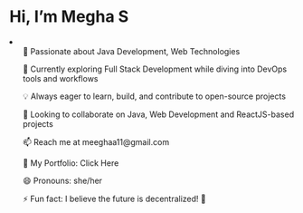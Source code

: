 <h1>Hi, I’m Megha S</h1>
<li>
<ul>👀 Passionate about Java Development, Web Technologies</ul>
<ul>🌱 Currently exploring Full Stack Development while diving into DevOps tools and workflows</ul>
<ul>💡 Always eager to learn, build, and contribute to open-source projects</ul>
<ul>💞️ Looking to collaborate on Java, Web Development and ReactJS-based projects</ul>
<ul>📫 Reach me at meeghaa11@gmail.com</ul>
<ul>🗿 My Portfolio: Click Here</ul>
<ul>😄 Pronouns: she/her</ul>
<ul>⚡ Fun fact: I believe the future is decentralized! 🚀</ul>
</li>
